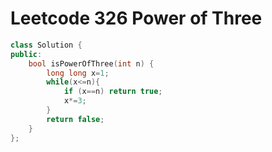 # Leetcode 326 Power of Three

```cpp
class Solution {
public:
    bool isPowerOfThree(int n) {
        long long x=1;
        while(x<=n){
            if (x==n) return true;
            x*=3;
        }
        return false;
    }
};
```
